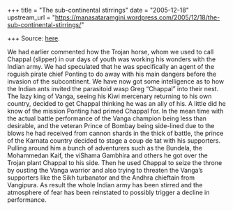 +++
title = "The sub-continental stirrings"
date = "2005-12-18"
upstream_url = "https://manasataramgini.wordpress.com/2005/12/18/the-sub-continental-stirrings/"

+++
Source: [here](https://manasataramgini.wordpress.com/2005/12/18/the-sub-continental-stirrings/).

We had earlier commented how the Trojan horse, whom we used to call Chappal (slipper) in our days of youth was working his wonders with the Indian army. We had speculated that he was specifically an agent of the roguish pirate chief Ponting to do away with his main dangers before the invasion of the subcontinent. We have now got some intelligence as to how the Indian ants invited the parasitoid wasp Greg “Chappal” into their nest. The lazy king of Vanga, seeing his Kiwi mercenary returning to his own country, decided to get Chappal thinking he was an ally of his. A little did he know of the mission Ponting had primed Chappal for. In the mean time with the actual battle performance of the Vanga champion being less than desirable, and the veteran Prince of Bombay being side-lined due to the blows he had received from cannon shards in the thick of battle, the prince of the Karnata country decided to stage a coup de tat with his supporters. Pulling around him a bunch of adventurers such as the Bundela, the Mohammedan Kaif, the viShama Gambhira and others he got over the Trojan plant Chappal to his side. Then he used Chappal to seize the throne by ousting the Vanga warrior and also trying to threaten the Vanga’s supporters like the Sikh turbanator and the Andhra chieftain from Vangipura. As result the whole Indian army has been stirred and the atmosphere of fear has been reinstated to possibly trigger a decline in performance.

